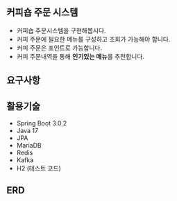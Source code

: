 ## 커피숍 주문 시스템
- 커피숍 주문시스템을 구현해봅시다.
- 커피 주문에 필요한 메뉴를 구성하고 조회가 가능해야 합니다.
- 커피 주문은 포인트로 가능합니다.
- 커피 주문내역을 통해 <b>인기있는 메뉴</b>를 추천합니다.

## 요구사항

## 활용기술
- Spring Boot 3.0.2
- Java 17
- JPA
- MariaDB
- Redis
- Kafka
- H2 (테스트 코드)




 
## ERD
